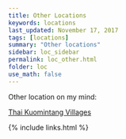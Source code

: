 ```yaml
---
title: Other Locations
keywords: locations
last_updated: November 17, 2017
tags: [locations]
summary: "Other locations"
sidebar: loc_sidebar
permalink: loc_other.html
folder: loc
use_math: false
---
```


Other location on my mind:

[Thai Kuomintang Villages](http://dyrehaugen.ddns.net:81/jde/2017/11/16/The-Lost-Army/)



{% include links.html %}

